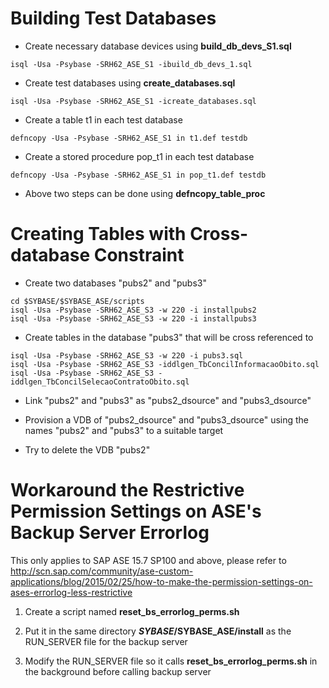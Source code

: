 # Building Test Databases

- Create necessary database devices using **build_db_devs_S1.sql**
```
isql -Usa -Psybase -SRH62_ASE_S1 -ibuild_db_devs_1.sql
```

- Create test databases using **create_databases.sql**
```
isql -Usa -Psybase -SRH62_ASE_S1 -icreate_databases.sql
```

- Create a table t1 in each test database
```
defncopy -Usa -Psybase -SRH62_ASE_S1 in t1.def testdb
```

- Create a stored procedure pop_t1 in each test database
```
defncopy -Usa -Psybase -SRH62_ASE_S1 in pop_t1.def testdb
```

- Above two steps can be done using **defncopy_table_proc**

# Creating Tables with Cross-database Constraint

- Create two databases "pubs2" and "pubs3"
```
cd $SYBASE/$SYBASE_ASE/scripts
isql -Usa -Psybase -SRH62_ASE_S3 -w 220 -i installpubs2
isql -Usa -Psybase -SRH62_ASE_S3 -w 220 -i installpubs3
```

- Create tables in the database "pubs3" that will be cross referenced to
```
isql -Usa -Psybase -SRH62_ASE_S3 -w 220 -i pubs3.sql
isql -Usa -Psybase -SRH62_ASE_S3 -iddlgen_TbConcilInformacaoObito.sql
isql -Usa -Psybase -SRH62_ASE_S3 -iddlgen_TbConcilSelecaoContratoObito.sql
```

- Link "pubs2" and "pubs3" as "pubs2_dsource" and "pubs3_dsource"

- Provision a VDB of "pubs2_dsource" and "pubs3_dsource" using the names "pubs2" and "pubs3" to a suitable target

- Try to delete the VDB "pubs2"

# Workaround the Restrictive Permission Settings on ASE's Backup Server Errorlog

This only applies to SAP ASE 15.7 SP100 and above, please refer to http://scn.sap.com/community/ase-custom-applications/blog/2015/02/25/how-to-make-the-permission-settings-on-ases-errorlog-less-restrictive

1. Create a script named **reset_bs_errorlog_perms.sh**

2. Put it in the same directory **$SYBASE/$SYBASE_ASE/install** as the RUN_SERVER file for the backup server

3. Modify the RUN_SERVER file so it calls **reset_bs_errorlog_perms.sh** in the background before calling backup server

